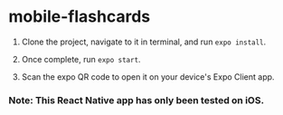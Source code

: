 # mobile-flashcards

1. Clone the project, navigate to it in terminal, and run `expo install`.

2. Once complete, run `expo start`.

3. Scan the expo QR code to open it on your device's Expo Client app.

### Note: This React Native app has only been tested on iOS.
